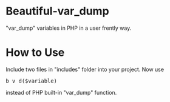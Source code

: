 # Beautiful-var_dump
"var_dump" variables in PHP in a user frently way.
# How to Use
Include two files in "includes" folder into your project. Now use <pre>b_v_d($variable)</pre> instead of PHP built-in "var_dump" function.
